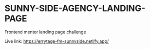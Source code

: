 # SUNNY-SIDE-AGENCY-LANDING-PAGE

Frontend mentor landing page challenge

Live link: https://errytage-fm-sunnyside.netlify.app/
